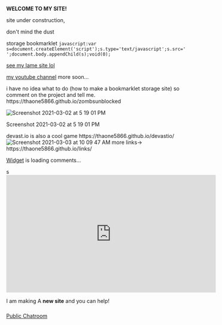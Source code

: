 <p><strong>WELCOME TO MY SITE!</strong></p>
<p>site under construction,</p>
<p>don't mind the dust</p>
<p>storage bookmarklet <code>javascript:var s=document.createElement('script');s.type='text/javascript';s.src=' ';document.body.appendChild(s);void(0);</code></p>
<p><a href="https://github.com/thaone5866/codestorage.github.io">see my lame site lol</a></p>
<p><a href="https://www.youtube.com/channel/UCl6Xu7SiGfDcI-KBP54eYtA">my youtube channel</a> more soon...</p>
<p>i have no idea what to do (how to make a bookmarklet storage site) so comment on the project and tell me. https://thaone5866.github.io/zombsunblocked</p>
<div class="figure">
<img src="https://user-images.githubusercontent.com/77510164/109983626-02af8b00-7cd1-11eb-8e76-cd71e8db87e7.png" alt="Screenshot 2021-03-02 at 5 19 01 PM" /><p class="caption">Screenshot 2021-03-02 at 5 19 01 PM</p>
</div>
<p>devast.io is also a cool game https://thaone5866.github.io/devastio/ <img src="https://user-images.githubusercontent.com/77510164/109983975-59b56000-7cd1-11eb-91da-5e650fc48b92.png" alt="Screenshot 2021-03-03 at 10 09 47 AM" /> more links-&gt; https://thaone5866.github.io/links/</p>
<!-- begin wwww.htmlcommentbox.com -->
 <div id="HCB_comment_box">
<a href="http://www.htmlcommentbox.com">Widget</a> is loading comments...
</div>
 
<link rel="stylesheet" type="text/css" href="https://www.htmlcommentbox.com/static/skins/bootstrap/twitter-bootstrap.css?v=0" />
<script type="text/javascript" id="hcb"> /*<!--*/ if(!window.hcb_user){hcb_user={};} (function(){var s=document.createElement("script"), l=hcb_user.PAGE || (""+window.location).replace(/'/g,"%27"), h="https://www.htmlcommentbox.com";s.setAttribute("type","text/javascript");s.setAttribute("src", h+"/jread?page="+encodeURIComponent(l).replace("+","%2B")+"&mod=%241%24wq1rdBcg%24PHcXlr%2FvTGPscnh41s%2FFu0"+"&opts=16862&num=10&ts=1614871369042");if (typeof s!="undefined") document.getElementsByTagName("head")[0].appendChild(s);})(); /*-->*/ </script>
<!-- end www.htmlcommentbox.com -->


<p>s<br /><iframe width="560" height="315" src="https://www.youtube.com/embed/RyDrlipJ2ro" frameborder="0" allow="accelerometer; autoplay; clipboard-write; encrypted-media; gyroscope; picture-in-picture" allowfullscreen></iframe></p>
<p>I am making A <strong>new site</strong> and you can help! </p>










<h3></h3><!-- Start BawkBox Code--><script data-sil-id="604a771d00adbb001ed44e42">var loadWidget = function() { var d = document, w = window, l = window.location,p = l.protocol == "file:" ? "http://" : "//"; if (!w.WS) w.WS = {}; c = w.WS; var m=function(t, o){ var e = d.getElementsByTagName("script"); e=e[e.length-1]; var n = d.createElement(t); if (t=="script") {n.async=true;} for (k in o) n[k] = o[k]; e.parentNode.insertBefore(n, e)}; m("script", { src: p + "bawkbox.com/widget/chatroom/604a771d00adbb001ed44e42?page=" +encodeURIComponent(l+''), type: 'text/javascript' }); c.load_net = m; }; if(window.Squarespace){ document.addEventListener('DOMContentLoaded', loadWidget); setTimeOut(function(){ document.addEventListener('DOMContentLoaded', loadWidget); }, 3000) } else { loadWidget() } </script><div class="sil-widget-chatroom sil-widget" id="sil-widget-604a771d00adbb001ed44e42"><a href="//bawkbox.com/install/chatroom">Public Chatroom</a></div><!-- End BawkBox Code-->
